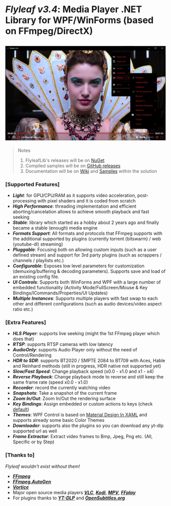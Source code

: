 # *Flyleaf v3.4*: Media Player .NET Library for WPF/WinForms (based on FFmpeg/DirectX)

![alt text](Images/Flyleafv3.0.png)
---

>Notes<br/>
>1. FlyleafLib's releases will be on [NuGet](https://www.nuget.org/packages?q=flyleaf)
>2. Compiled samples will be on [GitHub releases](https://github.com/SuRGeoNix/Flyleaf/releases)
>3. Documentation will be on [Wiki](https://github.com/SuRGeoNix/Flyleaf/wiki) and [Samples](https://github.com/SuRGeoNix/Flyleaf/tree/master/Samples) within the solution

### [Supported Features]
* ***Light***: for GPU/CPU/RAM as it supports video acceleration, post-processing with pixel shaders and it is coded from scratch
* ***High Performance***: threading implementation and efficient aborting/cancelation allows to achieve smooth playback and fast seeking
* ***Stable***: library which started as a hobby about 2 years ago and finally became a stable (enough) media engine
* ***Formats Support***: All formats and protocols that FFmpeg supports with the additional supported by plugins (currently torrent (bitswarm) / web (youtube-dl) streaming)
* ***Pluggable***: Focusing both on allowing custom inputs (such as a user defined stream) and support for 3rd party plugins (such as scrappers / channels / playlists etc.)
* ***Configurable***: Exposes low level parameters for customization (demuxing/buffering & decoding parameters). Supports save and load of an existing config file.
* ***UI Controls***: Supports both WinForms and WPF with a large number of embedded functionality (Activity Mode/FullScreen/Mouse & Key Bindings/ICommands/Properties/UI Updates)
* ***Multiple Instances***: Supports multiple players with fast swap to each other and different configurations (such as audio devices/video aspect ratio etc.)

### [Extra Features]
* ***HLS Player***: supports live seeking (might the 1st FFmpeg player which does that)
* ***RTSP***: supports RTSP cameras with low latency
* ***AudioOnly***: supports Audio Player only without the need of Control/Rendering
* ***HDR to SDR***: supports BT2020 / SMPTE 2084 to BT709 with Aces, Hable and Reinhard methods (still in progress, HDR native not supported yet)
* ***Slow/Fast Speed***: Change playback speed (x0.0 - x1.0 and x1 - x4)
* ***Reverse Playback***: Change playback mode to reverse and still keep the same frame rate (speed x0.0 - x1.0)
* ***Recorder***: record the currently watching video
* ***Snapshots***: Take a snapshot of the current frame
* ***Zoom In/Out***: Zoom In/Out the rendering surface
* ***Key Bindings***: Assign embedded or custom actions to keys (check [default](https://github.com/SuRGeoNix/Flyleaf/wiki/Player#mouse--key-bindings))
* ***Themes***: WPF Control is based on [Material Design In XAML](http://materialdesigninxaml.net/) and supports already some basic Color Themes
* ***Downloader***: supports also the plugins so you can download any yt-dlp supported url as well
* ***Frame Extractor***: Extract video frames to Bmp, Jpeg, Png etc. (All, Specific or by Step)

### [Thanks to]
*Flyleaf wouldn't exist without them!*

* ***[FFmpeg](http://ffmpeg.org/)***
* ***[FFmpeg.AutoGen](https://github.com/Ruslan-B/FFmpeg.AutoGen/)***
* ***[Vortice](https://github.com/amerkoleci/Vortice.Windows)***
* Major open source media players ***[VLC](https://github.com/videolan/vlc)***, ***[Kodi](https://github.com/xbmc/xbmc)***, ***[MPV](https://github.com/mpv-player/mpv)***, ***[FFplay](https://github.com/FFmpeg/FFmpeg/blob/master/fftools/ffplay.c)***
* For plugins thanks to ***[YT-DLP](https://github.com/yt-dlp/yt-dlp)*** and ***[OpenSubtitles.org](https://www.opensubtitles.org/)***